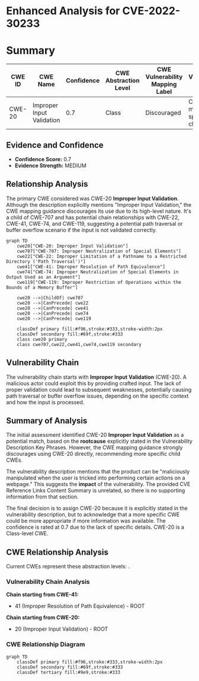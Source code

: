 # Enhanced Analysis for CVE-2022-30233

# Summary
| CWE ID | CWE Name | Confidence | CWE Abstraction Level | CWE Vulnerability Mapping Label | CWE-Vulnerability Mapping Notes |
|---|---|---|---|---|---|
| CWE-20 | Improper Input Validation | 0.7 | Class | Discouraged | Consider more specific children |

## Evidence and Confidence

*   **Confidence Score:** 0.7
*   **Evidence Strength:** MEDIUM

## Relationship Analysis
The primary CWE considered was CWE-20 **Improper Input Validation**. Although the description explicitly mentions "Improper Input Validation," the CWE mapping guidance discourages its use due to its high-level nature. It's a child of CWE-707 and has potential chain relationships with CWE-22, CWE-41, CWE-74, and CWE-119, suggesting a potential path traversal or buffer overflow scenario if the input is not validated correctly.

```mermaid
graph TD
    cwe20["CWE-20: Improper Input Validation"]
    cwe707["CWE-707: Improper Neutralization of Special Elements"]
    cwe22["CWE-22: Improper Limitation of a Pathname to a Restricted Directory ('Path Traversal')"]
    cwe41["CWE-41: Improper Resolution of Path Equivalence"]
    cwe74["CWE-74: Improper Neutralization of Special Elements in Output Used as an Argument"]
    cwe119["CWE-119: Improper Restriction of Operations within the Bounds of a Memory Buffer"]

    cwe20 -->|ChildOf| cwe707
    cwe20 -->|CanPrecede| cwe22
    cwe20 -->|CanPrecede| cwe41
    cwe20 -->|CanPrecede| cwe74
    cwe20 -->|CanPrecede| cwe119

    classDef primary fill:#f96,stroke:#333,stroke-width:2px
    classDef secondary fill:#69f,stroke:#333
    class cwe20 primary
    class cwe707,cwe22,cwe41,cwe74,cwe119 secondary
```

## Vulnerability Chain
The vulnerability chain starts with **Improper Input Validation** (CWE-20). A malicious actor could exploit this by providing crafted input. The lack of proper validation could lead to subsequent weaknesses, potentially causing path traversal or buffer overflow issues, depending on the specific context and how the input is processed.

## Summary of Analysis
The initial assessment identified CWE-20 **Improper Input Validation** as a potential match, based on the **rootcause** explicitly stated in the Vulnerability Description Key Phrases. However, the CWE mapping guidance strongly discourages using CWE-20 directly, recommending more specific child CWEs.

The vulnerability description mentions that the product can be "maliciously manipulated when the user is tricked into performing certain actions on a webpage." This suggests the **impact** of the vulnerability. The provided CVE Reference Links Content Summary is unrelated, so there is no supporting information from that section.

The final decision is to assign CWE-20 because it is explicitly stated in the vulnerability description, but to acknowledge that a more specific CWE could be more appropriate if more information was available. The confidence is rated at 0.7 due to the lack of specific details. CWE-20 is a Class-level CWE.


## CWE Relationship Analysis

Current CWEs represent these abstraction levels: .


### Vulnerability Chain Analysis

**Chain starting from CWE-41:**
- 41 (Improper Resolution of Path Equivalence) - ROOT


**Chain starting from CWE-20:**
- 20 (Improper Input Validation) - ROOT



### CWE Relationship Diagram

```mermaid
graph TD
    classDef primary fill:#f96,stroke:#333,stroke-width:2px
    classDef secondary fill:#69f,stroke:#333
    classDef tertiary fill:#9e9,stroke:#333
```